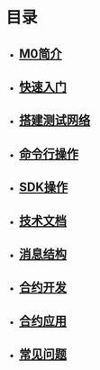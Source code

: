 # 目录

- ## [M0简介](intro/README.md)

- ## [快速入门](quick/README.md)

- ## [搭建测试网络](testnet/README.md)

- ## [命令行操作](cli/README.md)

- ## [SDK操作](sdk/README.md)

- ## [技术文档](spec/README.md)

- ## [消息结构](data/README.md)

- ## [合约开发](contract/README.md)

- ## [合约应用](dapp/README.md)

- ## [常见问题](question/README.md)

